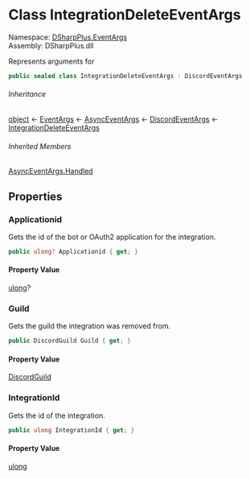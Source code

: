 # Class IntegrationDeleteEventArgs

Namespace: [DSharpPlus.EventArgs](DSharpPlus.EventArgs.md)  
Assembly: DSharpPlus.dll

Represents arguments for <xref href="DSharpPlus.DiscordClient.IntegrationDeleted" data-throw-if-not-resolved="false"></xref>

```csharp
public sealed class IntegrationDeleteEventArgs : DiscordEventArgs
```

###### Inheritance

[object](https://learn.microsoft.com/dotnet/api/system.object) ← 
[EventArgs](https://learn.microsoft.com/dotnet/api/system.eventargs) ← 
[AsyncEventArgs](DSharpPlus.AsyncEvents.AsyncEventArgs.md) ← 
[DiscordEventArgs](DSharpPlus.EventArgs.DiscordEventArgs.md) ← 
[IntegrationDeleteEventArgs](DSharpPlus.EventArgs.IntegrationDeleteEventArgs.md)

###### Inherited Members

[AsyncEventArgs.Handled](DSharpPlus.AsyncEvents.AsyncEventArgs.md\#DSharpPlus\_AsyncEvents\_AsyncEventArgs\_Handled)

## Properties

### <a id="DSharpPlus_EventArgs_IntegrationDeleteEventArgs_Applicationid"></a>Applicationid

Gets the id of the bot or OAuth2 application for the integration.

```csharp
public ulong? Applicationid { get; }
```

#### Property Value

[ulong](https://learn.microsoft.com/dotnet/api/system.uint64)?

### <a id="DSharpPlus_EventArgs_IntegrationDeleteEventArgs_Guild"></a>Guild

Gets the guild the integration was removed from.

```csharp
public DiscordGuild Guild { get; }
```

#### Property Value

[DiscordGuild](DSharpPlus.Entities.DiscordGuild.md)

### <a id="DSharpPlus_EventArgs_IntegrationDeleteEventArgs_IntegrationId"></a>IntegrationId

Gets the id of the integration.

```csharp
public ulong IntegrationId { get; }
```

#### Property Value

[ulong](https://learn.microsoft.com/dotnet/api/system.uint64)

